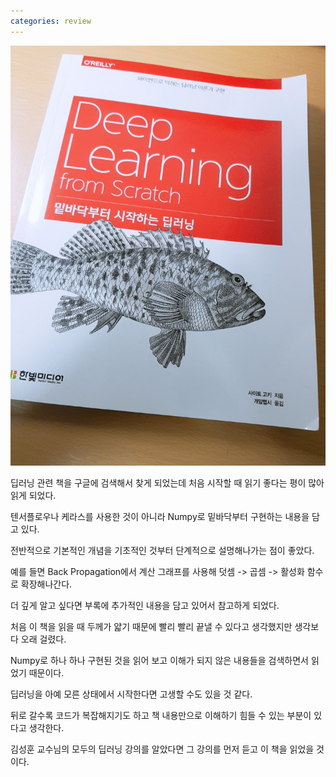 ```yaml
---
categories: review
---
```

![](../../assets/images/deep_learning_from_scratch.jpg)

딥러닝 관련 책을 구글에 검색해서 찾게 되었는데 처음 시작할 때 읽기 좋다는 평이 많아 읽게 되었다.

텐서플로우나 케라스를 사용한 것이 아니라 Numpy로 밑바닥부터 구현하는 내용을 담고 있다.

전반적으로 기본적인 개념을 기초적인 것부터 단계적으로 설명해나가는 점이 좋았다.

예를 들면 Back Propagation에서 계산 그래프를 사용해 덧셈 -> 곱셈 -> 활성화 함수로 확장해나간다.

더 깊게 알고 싶다면 부록에 추가적인 내용을 담고 있어서 참고하게 되었다.

처음 이 책을 읽을 때 두께가 얇기 때문에 빨리 빨리 끝낼 수 있다고 생각했지만 생각보다 오래 걸렸다.

Numpy로 하나 하나 구현된 것을 읽어 보고 이해가 되지 않은 내용들을 검색하면서 읽었기 때문이다.

딥러닝을 아예 모른 상태에서 시작한다면 고생할 수도 있을 것 같다.

뒤로 갈수록 코드가 복잡해지기도 하고 책 내용만으로 이해하기 힘들 수 있는 부분이 있다고 생각한다.

김성훈 교수님의 모두의 딥러닝 강의를 알았다면 그 강의를 먼저 듣고 이 책을 읽었을 것이다.

